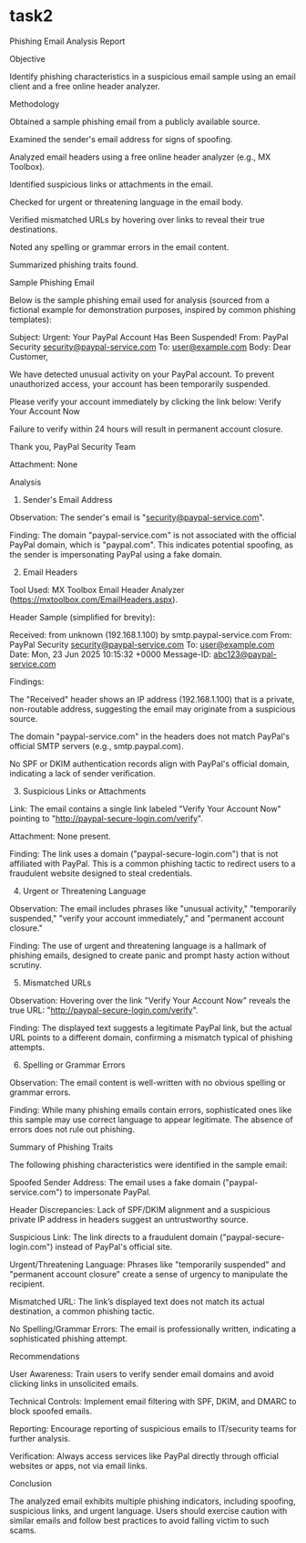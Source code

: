 # task2
Phishing Email Analysis Report

Objective

Identify phishing characteristics in a suspicious email sample using an email client and a free online header analyzer.

Methodology





Obtained a sample phishing email from a publicly available source.



Examined the sender's email address for signs of spoofing.



Analyzed email headers using a free online header analyzer (e.g., MX Toolbox).



Identified suspicious links or attachments in the email.



Checked for urgent or threatening language in the email body.



Verified mismatched URLs by hovering over links to reveal their true destinations.



Noted any spelling or grammar errors in the email content.



Summarized phishing traits found.

Sample Phishing Email

Below is the sample phishing email used for analysis (sourced from a fictional example for demonstration purposes, inspired by common phishing templates):

Subject: Urgent: Your PayPal Account Has Been Suspended!
From: PayPal Security security@paypal-service.com
To: user@example.com
Body:
Dear Customer,

We have detected unusual activity on your PayPal account. To prevent unauthorized access, your account has been temporarily suspended.

Please verify your account immediately by clicking the link below:
Verify Your Account Now

Failure to verify within 24 hours will result in permanent account closure.

Thank you,
PayPal Security Team

Attachment: None

Analysis

1. Sender's Email Address





Observation: The sender's email is "security@paypal-service.com".



Finding: The domain "paypal-service.com" is not associated with the official PayPal domain, which is "paypal.com". This indicates potential spoofing, as the sender is impersonating PayPal using a fake domain.

2. Email Headers





Tool Used: MX Toolbox Email Header Analyzer (https://mxtoolbox.com/EmailHeaders.aspx).



Header Sample (simplified for brevity):

Received: from unknown (192.168.1.100) by smtp.paypal-service.com
From: PayPal Security <security@paypal-service.com>
To: user@example.com
Date: Mon, 23 Jun 2025 10:15:32 +0000
Message-ID: <abc123@paypal-service.com>



Findings:





The "Received" header shows an IP address (192.168.1.100) that is a private, non-routable address, suggesting the email may originate from a suspicious source.



The domain "paypal-service.com" in the headers does not match PayPal's official SMTP servers (e.g., smtp.paypal.com).



No SPF or DKIM authentication records align with PayPal's official domain, indicating a lack of sender verification.

3. Suspicious Links or Attachments





Link: The email contains a single link labeled "Verify Your Account Now" pointing to "http://paypal-secure-login.com/verify".



Attachment: None present.



Finding: The link uses a domain ("paypal-secure-login.com") that is not affiliated with PayPal. This is a common phishing tactic to redirect users to a fraudulent website designed to steal credentials.

4. Urgent or Threatening Language





Observation: The email includes phrases like "unusual activity," "temporarily suspended," "verify your account immediately," and "permanent account closure."



Finding: The use of urgent and threatening language is a hallmark of phishing emails, designed to create panic and prompt hasty action without scrutiny.

5. Mismatched URLs





Observation: Hovering over the link "Verify Your Account Now" reveals the true URL: "http://paypal-secure-login.com/verify".



Finding: The displayed text suggests a legitimate PayPal link, but the actual URL points to a different domain, confirming a mismatch typical of phishing attempts.

6. Spelling or Grammar Errors





Observation: The email content is well-written with no obvious spelling or grammar errors.



Finding: While many phishing emails contain errors, sophisticated ones like this sample may use correct language to appear legitimate. The absence of errors does not rule out phishing.

Summary of Phishing Traits

The following phishing characteristics were identified in the sample email:





Spoofed Sender Address: The email uses a fake domain ("paypal-service.com") to impersonate PayPal.



Header Discrepancies: Lack of SPF/DKIM alignment and a suspicious private IP address in headers suggest an untrustworthy source.



Suspicious Link: The link directs to a fraudulent domain ("paypal-secure-login.com") instead of PayPal's official site.



Urgent/Threatening Language: Phrases like "temporarily suspended" and "permanent account closure" create a sense of urgency to manipulate the recipient.



Mismatched URL: The link’s displayed text does not match its actual destination, a common phishing tactic.



No Spelling/Grammar Errors: The email is professionally written, indicating a sophisticated phishing attempt.

Recommendations





User Awareness: Train users to verify sender email domains and avoid clicking links in unsolicited emails.



Technical Controls: Implement email filtering with SPF, DKIM, and DMARC to block spoofed emails.



Reporting: Encourage reporting of suspicious emails to IT/security teams for further analysis.



Verification: Always access services like PayPal directly through official websites or apps, not via email links.

Conclusion

The analyzed email exhibits multiple phishing indicators, including spoofing, suspicious links, and urgent language. Users should exercise caution with similar emails and follow best practices to avoid falling victim to such scams.
